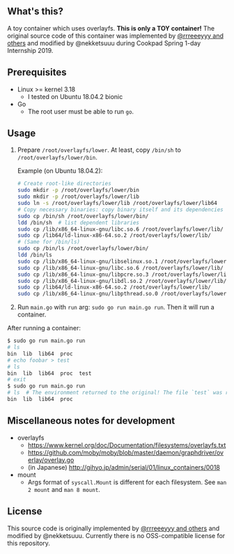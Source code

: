 ## What's this?

A toy container which uses overlayfs. **This is only a TOY container!** The original source code of this container was implemented by [@rrreeeyyy and others][1] and modified by @nekketsuuu during Cookpad Spring 1-day Internship 2019.

## Prerequisites

* Linux >= kernel 3.18
    * I tested on Ubuntu 18.04.2 bionic
* Go
    * The root user must be able to run `go`.

## Usage

1. Prepare `/root/overlayfs/lower`. At least, copy `/bin/sh` to `/root/overlayfs/lower/bin`.

    Example (on Ubuntu 18.04.2):

    ```sh
    # Create root-like directories
    sudo mkdir -p /root/overlayfs/lower/bin
    sudo mkdir -p /root/overlayfs/lower/lib
    sudo ln -s /root/overlayfs/lower/lib /root/overlayfs/lower/lib64
    # Copy necessary binaries: copy binary itself and its dependencies
    sudo cp /bin/sh /root/overlayfs/lower/bin/
    ldd /bin/sh  # list dependent libraries
    sudo cp /lib/x86_64-linux-gnu/libc.so.6 /root/overlayfs/lower/lib/
    sudo cp /lib64/ld-linux-x86-64.so.2 /root/overlayfs/lower/lib/
    # (Same for /bin/ls)
    sudo cp /bin/ls /root/overlayfs/lower/bin/
    ldd /bin/ls
    sudo cp /lib/x86_64-linux-gnu/libselinux.so.1 /root/overlayfs/lower/lib/
    sudo cp /lib/x86_64-linux-gnu/libc.so.6 /root/overlayfs/lower/lib/
    sudo cp /lib/x86_64-linux-gnu/libpcre.so.3 /root/overlayfs/lower/lib/
    sudo cp /lib/x86_64-linux-gnu/libdl.so.2 /root/overlayfs/lower/lib/
    sudo cp /lib64/ld-linux-x86-64.so.2 /root/overlayfs/lower/lib/
    sudo cp /lib/x86_64-linux-gnu/libpthread.so.0 /root/overlayfs/lower/lib/
    ```

2. Run `main.go` with `run` arg: `sudo go run main.go run`. Then it will run a container.

After running a container:

```sh
$ sudo go run main.go run
# ls
bin  lib  lib64  proc
# echo foobar > test
# ls
bin  lib  lib64  proc  test
# exit
$ sudo go run main.go run
# ls  # The environment returned to the original! The file `test` was removed.
bin  lib  lib64  proc
```

## Miscellaneous notes for development

* overlayfs
    * <https://www.kernel.org/doc/Documentation/filesystems/overlayfs.txt>
    * <https://github.com/moby/moby/blob/master/daemon/graphdriver/overlay/overlay.go>
    * (in Japanese) <http://gihyo.jp/admin/serial/01/linux_containers/0018>
* mount
    * Args format of `syscall.Mount` is different for each filesystem. See `man 2 mount` and `man 8 mount`.

## License

This source code is originally implemented by [@rrreeeyyy and others][1] and modified by @nekketsuuu. Currently there is no OSS-compatible license for this repository.


  [1]: https://github.com/rrreeeyyy/container-internship
